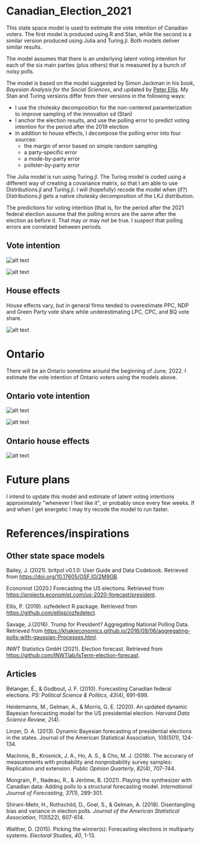 # Canadian_Election_2021

This state space model is used to estimate the vote intention of Canadian voters.  The first model is produced using R and Stan, while the second is a similar version produced using Julia and Turing.jl. Both models deliver similar results.

The model assumes that there is an underlying latent voting intention for each of the six main parties (plus others) that is measured by a bunch of noisy polls.  

The model is based on the model suggested by Simon Jackman in his book, _Bayesian Analysis for the Social Sciences_, and updated by [Peter Ellis]( http://freerangestats.info/elections/oz-2019/index.html). My Stan and Turing versions differ from their versions in the following ways:  

* I use the cholesky decomposition for the non-centered paramterization to improve sampling of the innovation sd (Stan)
* I anchor the election results, and use the polling error to predict voting intention for the period after the 2019 election 
* In addition to house effects, I decompose the polling error into four sources:  
  * the margin of error based on simple random sampling 
  * a party-specific error
  * a mode-by-party error
  * pollster-by-party error

The Julia model is run using Turing.jl. The Turing model is coded using a different way of creating a covariance matrix, so that I am able to use Distributions.jl and Turing.jl. I will (hopefully) recode the model when (if?) Distributions.jl gets a native cholesky decomposition of the LKJ distribution.

The predictions for voting intention (that is, for the period after the 2021 federal election assume that the polling errors are the same after the election as before it. That may or may not be true. I suspect that polling errors are correlated between periods.

## Vote intention

![alt text](https://github.com/sjwild/Canadian_Election_2021/raw/main/Images/can_vote_intention_post_2021.png "Density plot of estimated vote share per party.")


![alt text](https://github.com/sjwild/Canadian_Election_2021/raw/main/Images/can_vote_intention_2019_post_2021.png "Vote share of Canadian parties from 2019 to 2021.")


## House effects
House effects vary, but in general firms tended to overestimate PPC, NDP and Green Party vote share while underestimating LPC, CPC, and BQ vote share. 

![alt text](https://github.com/sjwild/Canadian_Election_2021/raw/main/Images/house_effects_pollsters_2019_2021.png "House effects of Canadian polling firms from 2019 to 2021.")

# Ontario
There will be an Ontario sometime around the beginning of June, 2022. I estimate the vote intention of Ontario voters using the models above.

## Ontario vote intention

![alt text](https://github.com/sjwild/Canadian_Election_2021/raw/main/Images/Ontario/ON_vote_intention_2014_2022.png "Density plot of estimated vote share per party in Ontario, 2022.")


![alt text](https://github.com/sjwild/Canadian_Election_2021/raw/main/Images/Ontario/ON_vote_intention_2014_2022.png "Vote share of Ontario parties from 2014 to 2022.")


## Ontario house effects

![alt text](https://github.com/sjwild/Canadian_Election_2021/raw/main/Images/Ontario/ON_house_effects_pollsters_2014_2022.png "House effects of polling firms surveying residents of Ontario, 2014 to 2022.")

# Future plans
I intend to update this model and estimate of latent voting intentions approximately "whenever I feel like it", or probably once every few weeks. If and when I get energetic I may try recode the model to run faster.



# References/inspirations

## Other state space models

Bailey, J. (2021). britpol v0.1.0: User Guide and Data Codebook. Retrieved from https://doi.org/10.17605/OSF.IO/2M9GB.  

Economist (2020.) Forecasting the US elections. Retrieved from https://projects.economist.com/us-2020-forecast/president. 

Ellis, P. (2019). ozfedelect R package. Retrieved from https://github.com/ellisp/ozfedelect.   

Savage, J.(2016). Trump for President? Aggregating National Polling Data. Retrieved from https://khakieconomics.github.io/2016/09/06/aggregating-polls-with-gaussian-Processes.html.  

INWT Statistics GmbH (2021). Election forecast. Retrieved from https://github.com/INWTlab/lsTerm-election-forecast.  

## Articles
Bélanger, É., & Godbout, J. F. (2010). Forecasting Canadian federal elections. _PS: Political Science & Politics_, _43_(4), 691-699.    

Heidemanns, M., Gelman, A., & Morris, G. E. (2020). An updated dynamic Bayesian forecasting model for the US presidential election. _Harvard Data Science Review_, _2_(4).  

Linzer, D. A. (2013). Dynamic Bayesian forecasting of presidential elections in the states. Journal of the American Statistical Association, 108(501), 124-134.   

MacInnis, B., Krosnick, J. A., Ho, A. S., & Cho, M. J. (2018). The accuracy of measurements with probability and nonprobability survey samples: Replication and extension. _Public Opinion Quarterly_, _82_(4), 707-744.  

Mongrain, P., Nadeau, R., & Jérôme, B. (2021). Playing the synthesizer with Canadian data: Adding polls to a structural forecasting model. _International Journal of Forecasting_, _37_(1), 289-301.   

Shirani-Mehr, H., Rothschild, D., Goel, S., & Gelman, A. (2018). Disentangling bias and variance in election polls. _Journal of the American Statistical Association_, _113_(522), 607-614.  

Walther, D. (2015). Picking the winner(s): Forecasting elections in multiparty systems. _Electoral Studies_, _40_, 1-13.  



